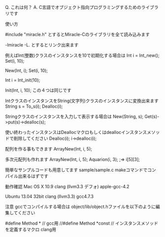Q. これは何？
A. C言語でオブジェクト指向プログラミングするためのライブラリです

使い方

 #include "miracle.h"
とするとMiracle-Cのライブラリを全て読み込みます

-lmiracle -L.
とするとリンク出来ます

例えばInt(整数)クラスのインスタンスを10で初期化する場合は
Int i = Int_new();
Set(i, 10);

New(Int, i);
Set(i, 10);

Int i = Int_init(10);

Init(Int, i, 10);
この４つは同じです

IntクラスのインスタンスをString(文字列)クラスのインスタンスに変換出来ます
String s = To_s(i); Dealloc(i);

Stringクラスのインスタンスを入力して表示する場合は
New(String, s);
Get(s)->put(s)->dealloc(s);

使い終わったインスタンスはDeallocマクロもしくはdeallocインスタンスメソッドで削除してください
Dealloc(i);
i->dealloc(i);

配列を作る事もできます
ArrayNew(Int, i, 5);

多次元配列も作れます
ArrayNew(Int, i, 5);
Aquarion(i, 3);      ;=> i[5][3];

簡単なサンプルコードも用意してます
sample/sample.c
makeコマンドでコンパイル出来るはずです


動作確認
Mac OS X 10.9
clang (llvm3.3 デフォ)
apple-gcc-4.2

Ubuntu 13.04 32bit
clang (llvm3.3)
gcc4.7.3


注意
gccでコンパイルする場合は object/lib/object.hファイルを以下のように編集してください

 #define Method * // gcc用
//#define Method *const // インスタンスメソッドを定義するマクロ clang用
